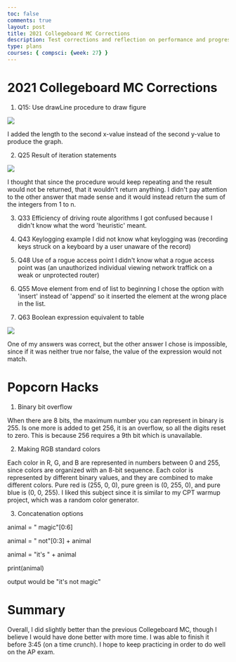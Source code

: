 ```yaml
---
toc: false
comments: true
layout: post
title: 2021 Collegeboard MC Corrections
description: Test corrections and reflection on performance and progress
type: plans
courses: { compsci: {week: 27} }
---
```


# 2021 Collegeboard MC Corrections

1. Q15: Use drawLine procedure to draw figure
<img src="https://cdn.discordapp.com/attachments/796087225535168512/1219726092542279710/image.png?ex=660c5971&is=65f9e471&hm=2269c0e3872cd83ca350427397c1c33306e9eb85a9dc0a71b6a6acc4764bd6cc&">

I added the length to the second x-value instead of the second y-value to produce the graph.

2. Q25 Result of iteration statements
<img src="https://cdn.discordapp.com/attachments/796087225535168512/1219726951023906836/image.png?ex=660c5a3e&is=65f9e53e&hm=40909e9e911dce872b83f8946485de92d510726cf65f2d2186348b71f0c804cb&">

I thought that since the procedure would keep repeating and the result would not be returned, that it wouldn't return anything. I didn't pay attention to the other answer that made sense and it would instead return the sum of the integers from 1 to n.

3. Q33 Efficiency of driving route algorithms
I got confused because I didn't know what the word 'heuristic' meant.

4. Q43 Keylogging example
I did not know what keylogging was (recording keys struck on a keyboard by a user unaware of the record)

5. Q48 Use of a rogue access point
I didn't know what a rogue access point was (an unauthorized individual viewing network traffick on a weak or unprotected router)

6. Q55 Move element from end of list to beginning
I chose the option with 'insert' instead of 'append' so it inserted the element at the wrong place in the list.

7. Q63 Boolean expression equivalent to table
<img src="https://cdn.discordapp.com/attachments/796087225535168512/1220092946335137913/image.png?ex=660daf1a&is=65fb3a1a&hm=c00de2431b940370c03930da9fc94455e6323fd952475f991eb77660dbfa387d&">

One of my answers was correct, but the other answer I chose is impossible, since if it was neither true nor false, the value of the expression would not match.

# Popcorn Hacks

1. Binary bit overflow

When there are 8 bits, the maximum number you can represent in binary is 255. Is one more is added to get 256, it is an overflow, so all the digits reset to zero. This is because 256 requires a 9th bit which is unavailable.

2. Making RGB standard colors

Each color in R, G, and B are represented in numbers between 0 and 255, since colors are organized with an 8-bit sequence. Each color is represented by different binary values, and they are combined to make different colors. Pure red is (255, 0, 0), pure green is (0, 255, 0), and pure blue is (0, 0, 255). I liked this subject since it is similar to my CPT warmup project, which was a random color generator.

3. Concatenation options

animal = " magic"[0:6]

animal = " not"[0:3] + animal

animal = "it's " + animal

print(animal)

output would be "it's not magic"

# Summary

Overall, I did slightly better than the previous Collegeboard MC, though I believe I would have done better with more time. I was able to finish it before 3:45 (on a time crunch). I hope to keep practicing in order to do well on the AP exam.